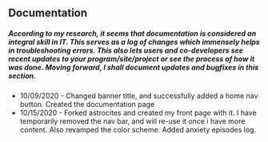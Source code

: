 ## Documentation
##### According to my research, it seems that documentation is considered an integral skill in IT. This serves as a log of changes which immensely helps in troubleshooting errors. This also lets users and co-developers see recent updates to your program/site/project or see the process of how it was done. Moving forward, I shall document updates and bugfixes in this section.

* 10/09/2020 - Changed banner title, and successfully added a home nav button. Created the documentation page
* 10/15/2020 - Forked astrocites and created my front page with it. I have temporarily removed the nav bar, and will re-use it once i have more content. Also revamped the color scheme. Added anxiety episodes log.
